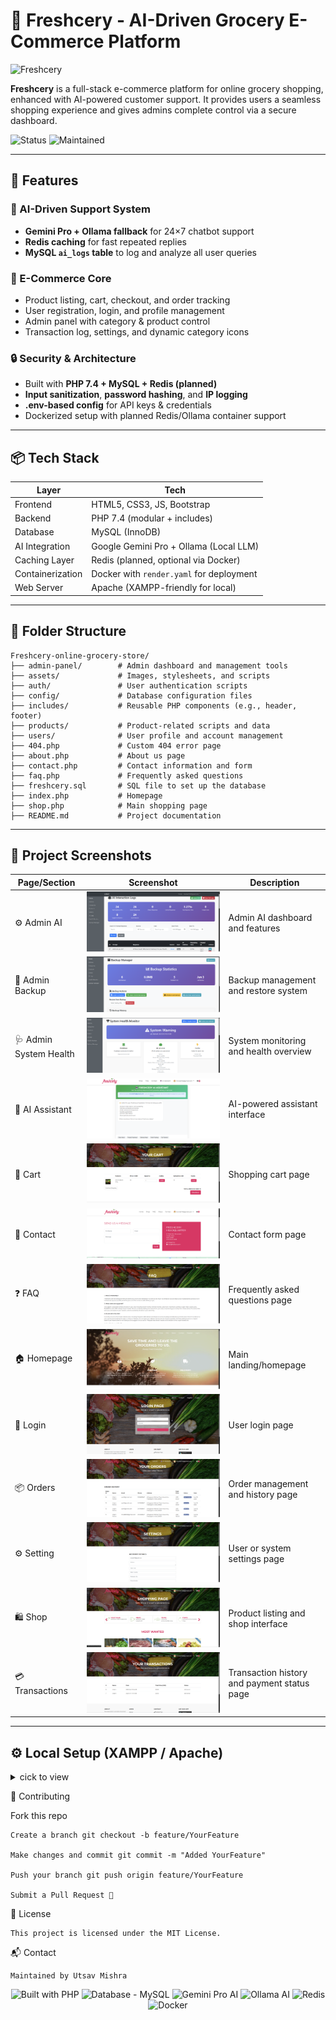 # 🥦 Freshcery - AI-Driven Grocery E-Commerce Platform


![Freshcery](https://img.shields.io/badge/Freshcery-AI%20Grocery%20Platform-43aa8b?style=for-the-badge&logo=leaflet&logoColor=white)

**Freshcery** is a full-stack e-commerce platform for online grocery shopping, enhanced with AI-powered customer support. It provides users a seamless shopping experience and gives admins complete control via a secure dashboard.



![Status](https://img.shields.io/badge/status-active-brightgreen?style=flat-square)
![Maintained](https://img.shields.io/badge/maintained-yes-blue?style=flat-square)


---

## 🚀 Features

### 🤖 AI-Driven Support System
- **Gemini Pro + Ollama fallback** for 24×7 chatbot support
- **Redis caching** for fast repeated replies
- **MySQL `ai_logs` table** to log and analyze all user queries

### 🛒 E-Commerce Core
- Product listing, cart, checkout, and order tracking
- User registration, login, and profile management
- Admin panel with category & product control
- Transaction log, settings, and dynamic category icons

### 🔒 Security & Architecture
- Built with **PHP 7.4 + MySQL + Redis (planned)**
- **Input sanitization**, **password hashing**, and **IP logging**
- **.env-based config** for API keys & credentials
- Dockerized setup with planned Redis/Ollama container support

---

## 📦 Tech Stack

| Layer            | Tech                                      |
|------------------|-------------------------------------------|
| Frontend         | HTML5, CSS3, JS, Bootstrap                |
| Backend          | PHP 7.4 (modular + includes)              |
| Database         | MySQL (InnoDB)                            |
| AI Integration   | Google Gemini Pro + Ollama (Local LLM)    |
| Caching Layer    | Redis (planned, optional via Docker)      |
| Containerization | Docker with `render.yaml` for deployment  |
| Web Server       | Apache (XAMPP-friendly for local)         |

---

## 📁 Folder Structure

    Freshcery-online-grocery-store/
    ├── admin-panel/        # Admin dashboard and management tools
    ├── assets/             # Images, stylesheets, and scripts
    ├── auth/               # User authentication scripts
    ├── config/             # Database configuration files
    ├── includes/           # Reusable PHP components (e.g., header, footer)
    ├── products/           # Product-related scripts and data
    ├── users/              # User profile and account management
    ├── 404.php             # Custom 404 error page
    ├── about.php           # About us page
    ├── contact.php         # Contact information and form
    ├── faq.php             # Frequently asked questions
    ├── freshcery.sql       # SQL file to set up the database
    ├── index.php           # Homepage
    ├── shop.php            # Main shopping page
    ├── README.md           # Project documentation


---


## 📸 Project Screenshots

| Page/Section           | Screenshot                                   | Description                                |
|------------------------|----------------------------------------------|--------------------------------------------|
| ⚙️ Admin AI             | ![Admin AI](image/admin-ai.png)              | Admin AI dashboard and features             |
| 💾 Admin Backup         | ![Admin Backup](image/admin-backup.png)      | Backup management and restore system        |
| 🩺 Admin System Health  | ![Admin System Health](image/admin-system-health.png) | System monitoring and health overview        |
| 🤖 AI Assistant         | ![AI Assistant](image/ai-assistant.png)      | AI-powered assistant interface               |
| 🛒 Cart                 | ![Cart](image/cart.png)                       | Shopping cart page                           |
| 📩 Contact              | ![Contact](image/contact.png)                 | Contact form page                            |
| ❓ FAQ                  | ![FAQ](image/faq.png)                         | Frequently asked questions page              |
| 🏠 Homepage             | ![Homepage](image/homepage.png)               | Main landing/homepage                        |
| 🔐 Login                | ![Login](image/login.png)                     | User login page                             |
| 📦 Orders               | ![Orders](image/orders.png)                   | Order management and history page            |
| ⚙️ Setting              | ![Setting](image/settings.png)                 | User or system settings page                  |
| 🛍️ Shop                | ![Shop](image/shop.png)                       | Product listing and shop interface            |
| 💳 Transactions         | ![Transactions](image/transactions.png)       | Transaction history and payment status page  |


---

## ⚙️ Local Setup (XAMPP / Apache)

<details>
<summary>cick to view</summary>
### 🧰 Prerequisites

    - PHP 7.2+
    - MySQL or compatible DB
    - Apache server (XAMPP/WAMP)

### 🪜 Installation Steps

# Clone the repo

    git clone https://github.com/bhaktofmahakal/Freshcery-online-grocery-store.git

# Place it inside your web server's root (e.g., xampp/htdocs/)

    Open phpMyAdmin
    
    Create a database: freshcery
    

🔐 Config Environment

Edit the file: 

    config/config.php
    
    define('DB_SERVER', 'localhost');
    
    define('DB_USERNAME', 'root');       // or your MySQL user
    
    define('DB_PASSWORD', '');           // your password if any
    
    define('DB_NAME', 'freshcery');

▶️ Run the App

Open in browser:

    http://localhost/Freshcery-online-grocery-store/


</details>

🤝 Contributing

Fork this repo

    Create a branch git checkout -b feature/YourFeature
    
    Make changes and commit git commit -m "Added YourFeature"
    
    Push your branch git push origin feature/YourFeature
    
    Submit a Pull Request 🚀

📄 License

    This project is licensed under the MIT License.

📬 Contact

    Maintained by Utsav Mishra

<p align="center">
  <img src="https://img.shields.io/badge/Built%20with-PHP-777BB4?style=for-the-badge&logo=php&logoColor=white" alt="Built with PHP">
  <img src="https://img.shields.io/badge/Database-MySQL-00758F?style=for-the-badge&logo=mysql&logoColor=white" alt="Database - MySQL">
  <img src="https://img.shields.io/badge/AI%20Assistant-Gemini%20Pro-4285F4?style=for-the-badge&logo=google&logoColor=white" alt="Gemini Pro AI">
  <img src="https://img.shields.io/badge/AI%20Fallback-Ollama-222222?style=for-the-badge&logo=OpenAI&logoColor=black" alt="Ollama AI">
  <img src="https://img.shields.io/badge/Caching-Redis-DC382D?style=for-the-badge&logo=redis&logoColor=white" alt="Redis">
  <img src="https://img.shields.io/badge/Deployment-Docker-2496ED?style=for-the-badge&logo=docker&logoColor=white" alt="Docker">
</p>
